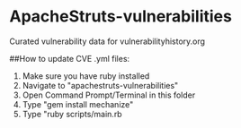 # ApacheStruts-vulnerabilities
Curated vulnerability data for vulnerabilityhistory.org

##How to update CVE .yml files:
1. Make sure you have ruby installed
2. Navigate to "apachestruts-vulnerabilities"
3. Open Command Prompt/Terminal in this folder
4. Type "gem install mechanize"
5. Type "ruby scripts/main.rb
